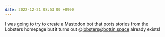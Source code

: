 ```yaml
---
date: 2022-12-21 08:53:00 +0900
---
```


I was going to try to create a Mastodon bot that posts stories from the Lobsters homepage but it turns out @lobsters@botsin.space already exists!
